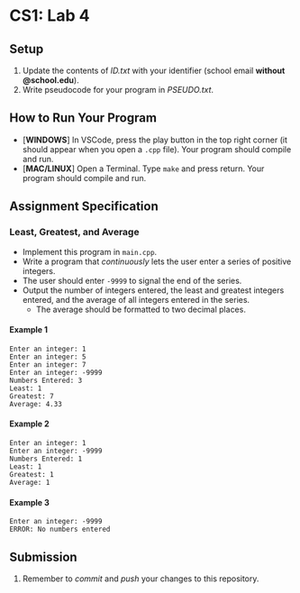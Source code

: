 # CS1: Lab 4

## Setup
1. Update the contents of *ID.txt* with your identifier (school email **without @school.edu**).
2. Write pseudocode for your program in *PSEUDO.txt*.

## How to Run Your Program
* [**WINDOWS**] In VSCode, press the play button in the top right corner (it should appear when you open a `.cpp` file). Your program should compile and run.
* [**MAC/LINUX**] Open a Terminal. Type `make` and press return. Your program should compile and run.

## Assignment Specification
### Least, Greatest, and Average
* Implement this program in `main.cpp`.
* Write a program that *continuously* lets the user enter a series of positive integers.
* The user should enter `-9999` to signal the end of the series.
* Output the number of integers entered, the least and greatest integers entered, and the average of all integers entered in the series.
   - The average should be formatted to two decimal places.

#### Example 1
```
Enter an integer: 1
Enter an integer: 5
Enter an integer: 7
Enter an integer: -9999
Numbers Entered: 3
Least: 1
Greatest: 7
Average: 4.33
```

#### Example 2
```
Enter an integer: 1
Enter an integer: -9999
Numbers Entered: 1
Least: 1
Greatest: 1
Average: 1
```

#### Example 3
```
Enter an integer: -9999
ERROR: No numbers entered
```

## Submission
1. Remember to *commit* and *push* your changes to this repository.
